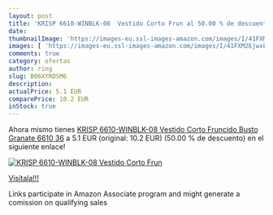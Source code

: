 ```yaml
---
layout: post
title: 'KRISP 6610-WINBLK-08  Vestido Corto Frun al 50.00 % de descuento'
date: 
thumbnailImage: 'https://images-eu.ssl-images-amazon.com/images/I/41FXM2EjwxL._SL200_.jpg'
images: [ 'https://images-eu.ssl-images-amazon.com/images/I/41FXM2EjwxL._SL200_.jpg' ]
comments: true
category: ofertas
author: ring
slug: B06XYRDSM6
description:
actualPrice: 5.1 EUR
comparePrice: 10.2 EUR
inStock: true
---
```


Ahora mismo tienes [KRISP 6610-WINBLK-08  Vestido Corto Fruncido Busto  Granate  6610   36](https://www.amazon.es/dp/B06XYRDSM6/?tag=tolees-21) a 5.1 EUR (original: 10.2 EUR) (50.00 %  de descuento) en el siguiente enlace!

[![KRISP 6610-WINBLK-08  Vestido Corto Frun](https://images-eu.ssl-images-amazon.com/images/I/41FXM2EjwxL._SL200_.jpg)](https://www.amazon.es/dp/B06XYRDSM6/?tag=tolees-21)

[Visítala!!!](https://www.amazon.es/dp/B06XYRDSM6/?tag=tolees-21)

Links participate in Amazon Associate program and might generate a comission on qualifying sales
